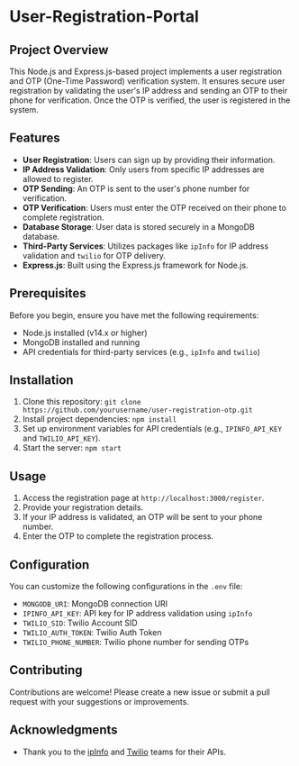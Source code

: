 # User-Registration-Portal
## Project Overview
This Node.js and Express.js-based project implements a user registration and OTP (One-Time Password) verification system. It ensures secure user registration by validating the user's IP address and sending an OTP to their phone for verification. Once the OTP is verified, the user is registered in the system.

## Features
- **User Registration**: Users can sign up by providing their information.
- **IP Address Validation**: Only users from specific IP addresses are allowed to register.
- **OTP Sending**: An OTP is sent to the user's phone number for verification.
- **OTP Verification**: Users must enter the OTP received on their phone to complete registration.
- **Database Storage**: User data is stored securely in a MongoDB database.
- **Third-Party Services**: Utilizes packages like `ipInfo` for IP address validation and `twilio` for OTP delivery.
- **Express.js**: Built using the Express.js framework for Node.js.

## Prerequisites
Before you begin, ensure you have met the following requirements:
- Node.js installed (v14.x or higher)
- MongoDB installed and running
- API credentials for third-party services (e.g., `ipInfo` and `twilio`)
## Installation
1. Clone this repository: `git clone https://github.com/yourusername/user-registration-otp.git`
2. Install project dependencies: `npm install`
3. Set up environment variables for API credentials (e.g., `IPINFO_API_KEY` and `TWILIO_API_KEY`).
4. Start the server: `npm start`
## Usage
1. Access the registration page at `http://localhost:3000/register`.
2. Provide your registration details.
3. If your IP address is validated, an OTP will be sent to your phone number.
4. Enter the OTP to complete the registration process.
## Configuration
You can customize the following configurations in the `.env` file:
- `MONGODB_URI`: MongoDB connection URI
- `IPINFO_API_KEY`: API key for IP address validation using `ipInfo`
- `TWILIO_SID`: Twilio Account SID
- `TWILIO_AUTH_TOKEN`: Twilio Auth Token
- `TWILIO_PHONE_NUMBER`: Twilio phone number for sending OTPs
## Contributing
Contributions are welcome! Please create a new issue or submit a pull request with your suggestions or improvements.
## Acknowledgments
- Thank you to the [ipInfo](https://ipinfo.io/) and [Twilio](https://www.twilio.com/) teams for their APIs.

